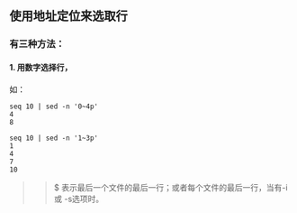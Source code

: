 ## 使用地址定位来选取行  
### 有三种方法：
#### 1. 用数字选择行，  
如：
```
seq 10 | sed -n '0~4p'
4
8
```
```
seq 10 | sed -n '1~3p'
1
4
7
10
```
>> $ 
>> 表示最后一个文件的最后一行；或者每个文件的最后一行，当有-i 或 -s选项时。
